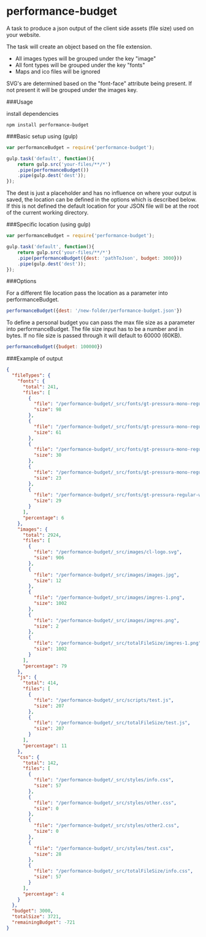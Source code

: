 # performance-budget

A task to produce a json output of the client side assets (file size) used on your website.

The task will create an object based on the file extension.

* All images types will be grouped under the key "image"
* All font types will be grouped under the key "fonts"
* Maps and ico files will be ignored

SVG's are determined based on the "font-face" attribute being present. If not present it will be grouped under the images key.

###Usage

install dependencies

```
npm install performance-budget
```

###Basic setup using (gulp)

```javascript
var performanceBudget = require('performance-budget');

gulp.task('default', function(){
	return gulp.src('your-files/**/*')
    .pipe(performanceBudget())
    .pipe(gulp.dest('dest'));
});
```

The dest is just a placeholder and has no influence on where your output is saved, the location can be defined in the options which is described below. If this is not defined the default location for your JSON file will be at the root of the current working directory.

###Specific location (using gulp)

```javascript
var performanceBudget = require('performance-budget');

gulp.task('default', function(){
	return gulp.src('your-files/**/*')
    .pipe(performanceBudget({dest: 'pathToJson', budget: 3000}))
    .pipe(gulp.dest('dest'));
});
```

###Options

For a different file location pass the location as a parameter into performanceBudget.

```javascript
performanceBudget({dest: '/new-folder/performance-budget.json'})
```

To define a personal budget you can pass the max file size as a parameter into performanceBudget.
The file size input has to be a number and in bytes. If no file size is passed through it will
default to 60000 (60KB).

```javascript
performanceBudget({budget: 100000})
```

###Example of output

```json
{
  "fileTypes": {
    "fonts": {
      "total": 241,
      "files": [
        {
          "file": "/performance-budget/_src/fonts/gt-pressura-mono-regular-webfont.svg",
          "size": 98
        },
        {
          "file": "/performance-budget/_src/fonts/gt-pressura-mono-regular-webfont.ttf",
          "size": 61
        },
        {
          "file": "/performance-budget/_src/fonts/gt-pressura-mono-regular-webfont.woff",
          "size": 30
        },
        {
          "file": "/performance-budget/_src/fonts/gt-pressura-mono-regular-webfont.woff2",
          "size": 23
        },
        {
          "file": "/performance-budget/_src/fonts/gt-pressura-regular-webfont.eot",
          "size": 29
        }
      ],
      "percentage": 6
    },
    "images": {
      "total": 2924,
      "files": [
        {
          "file": "/performance-budget/_src/images/cl-logo.svg",
          "size": 906
        },
        {
          "file": "/performance-budget/_src/images/images.jpg",
          "size": 12
        },
        {
          "file": "/performance-budget/_src/images/imgres-1.png",
          "size": 1002
        },
        {
          "file": "/performance-budget/_src/images/imgres.png",
          "size": 2
        },
        {
          "file": "/performance-budget/_src/totalFileSize/imgres-1.png",
          "size": 1002
        }
      ],
      "percentage": 79
    },
    "js": {
      "total": 414,
      "files": [
        {
          "file": "/performance-budget/_src/scripts/test.js",
          "size": 207
        },
        {
          "file": "/performance-budget/_src/totalFileSize/test.js",
          "size": 207
        }
      ],
      "percentage": 11
    },
    "css": {
      "total": 142,
      "files": [
        {
          "file": "/performance-budget/_src/styles/info.css",
          "size": 57
        },
        {
          "file": "/performance-budget/_src/styles/other.css",
          "size": 0
        },
        {
          "file": "/performance-budget/_src/styles/other2.css",
          "size": 0
        },
        {
          "file": "/performance-budget/_src/styles/test.css",
          "size": 28
        },
        {
          "file": "/performance-budget/_src/totalFileSize/info.css",
          "size": 57
        }
      ],
      "percentage": 4
    }
  },
  "budget": 3000,
  "totalSize": 3721,
  "remainingBudget": -721
}
```

